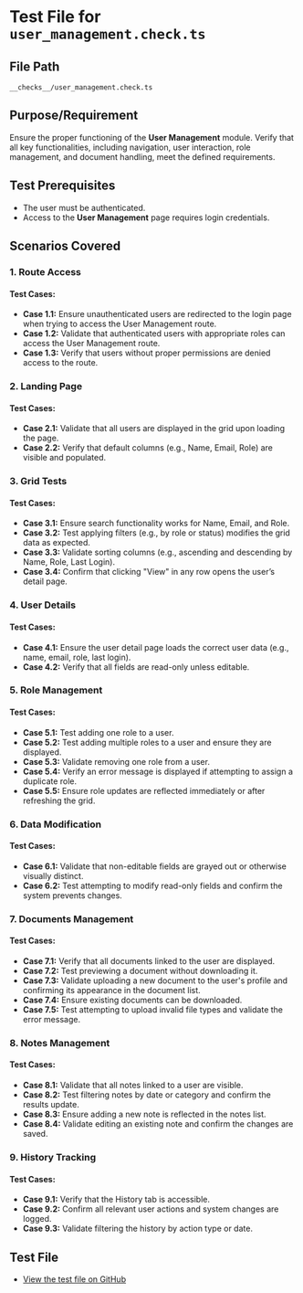 # **Test File for `user_management.check.ts`**

## **File Path**

`__checks__/user_management.check.ts`

## **Purpose/Requirement**

Ensure the proper functioning of the **User Management** module. Verify that all key functionalities, including navigation, user interaction, role management, and document handling, meet the defined requirements.

## **Test Prerequisites**

- The user must be authenticated.
- Access to the **User Management** page requires login credentials.

## **Scenarios Covered**

### **1. Route Access**

#### Test Cases:

- **Case 1.1:** Ensure unauthenticated users are redirected to the login page when trying to access the User Management route.
- **Case 1.2:** Validate that authenticated users with appropriate roles can access the User Management route.
- **Case 1.3:** Verify that users without proper permissions are denied access to the route.

### **2. Landing Page**

#### Test Cases:

- **Case 2.1:** Validate that all users are displayed in the grid upon loading the page.
- **Case 2.2:** Verify that default columns (e.g., Name, Email, Role) are visible and populated.

### **3. Grid Tests**

#### Test Cases:

- **Case 3.1:** Ensure search functionality works for Name, Email, and Role.
- **Case 3.2:** Test applying filters (e.g., by role or status) modifies the grid data as expected.
- **Case 3.3:** Validate sorting columns (e.g., ascending and descending by Name, Role, Last Login).
- **Case 3.4:** Confirm that clicking "View" in any row opens the user’s detail page.

### **4. User Details**

#### Test Cases:

- **Case 4.1:** Ensure the user detail page loads the correct user data (e.g., name, email, role, last login).
- **Case 4.2:** Verify that all fields are read-only unless editable.

### **5. Role Management**

#### Test Cases:

- **Case 5.1:** Test adding one role to a user.
- **Case 5.2:** Test adding multiple roles to a user and ensure they are displayed.
- **Case 5.3:** Validate removing one role from a user.
- **Case 5.4:** Verify an error message is displayed if attempting to assign a duplicate role.
- **Case 5.5:** Ensure role updates are reflected immediately or after refreshing the grid.

### **6. Data Modification**

#### Test Cases:

- **Case 6.1:** Validate that non-editable fields are grayed out or otherwise visually distinct.
- **Case 6.2:** Test attempting to modify read-only fields and confirm the system prevents changes.

### **7. Documents Management**

#### Test Cases:

- **Case 7.1:** Verify that all documents linked to the user are displayed.
- **Case 7.2:** Test previewing a document without downloading it.
- **Case 7.3:** Validate uploading a new document to the user's profile and confirming its appearance in the document list.
- **Case 7.4:** Ensure existing documents can be downloaded.
- **Case 7.5:** Test attempting to upload invalid file types and validate the error message.

### **8. Notes Management**

#### Test Cases:

- **Case 8.1:** Validate that all notes linked to a user are visible.
- **Case 8.2:** Test filtering notes by date or category and confirm the results update.
- **Case 8.3:** Ensure adding a new note is reflected in the notes list.
- **Case 8.4:** Validate editing an existing note and confirm the changes are saved.

### **9. History Tracking**

#### Test Cases:

- **Case 9.1:** Verify that the History tab is accessible.
- **Case 9.2:** Confirm all relevant user actions and system changes are logged.
- **Case 9.3:** Validate filtering the history by action type or date.

## **Test File**

- [View the test file on GitHub](https://github.com/Alejandro-Mota-Cotton/Test/blob/main/emerald-chinchilla/__checks__/cotton_cloud/user_management.spec.ts)
